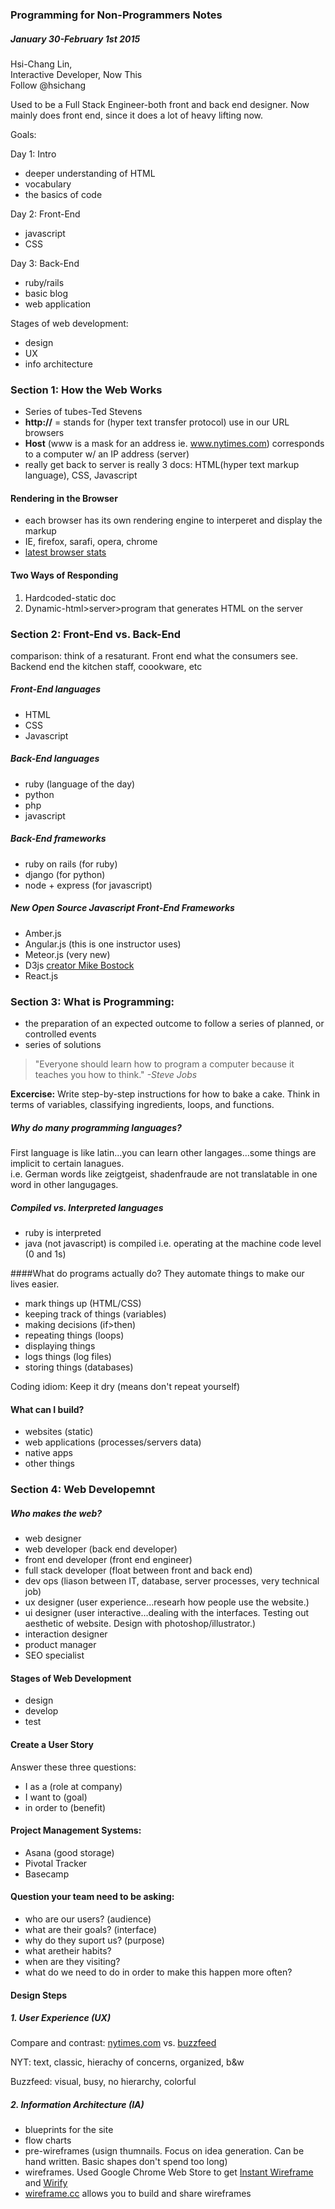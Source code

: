 ### Programming for Non-Programmers Notes 

##### January 30-February 1st 2015

Hsi-Chang Lin, 
<br /> 
Interactive Developer, Now This
<br /> 
Follow @hsichang


Used to be a Full Stack Engineer-both front and back end designer. Now mainly does front end, since it does a lot of heavy lifting now.

Goals: 

Day 1: Intro

* deeper understanding of HTML
* vocabulary 
* the basics of code

Day 2: Front-End

* javascript
* CSS

Day 3: Back-End

* ruby/rails
* basic blog
* web application

Stages of web development:

* design
* UX
* info architecture


### Section 1: How the Web Works

* Series of tubes-Ted Stevens
* **http://** = stands for (hyper text transfer protocol) use in our URL browsers
* **Host** (www is a mask for an address ie. www.nytimes.com) corresponds to a computer w/ an IP address (server)
* really get back to server is really 3 docs: HTML(hyper text markup language), CSS, Javascript

#### Rendering in the Browser

* each browser has its own rendering engine to interperet and display the markup
* IE, firefox, sarafi, opera, chrome
* [latest browser stats](http://en.wikipedia.org/wiki/Usage_share_of_web_browsers)

#### Two Ways of Responding

1. Hardcoded-static doc
2. Dynamic-html>server>program that generates HTML on the server


### Section 2: Front-End vs. Back-End
comparison: think of a resaturant. Front end what the consumers see. Backend end the kitchen staff, coookware, etc

##### Front-End languages

* HTML
* CSS
* Javascript


##### Back-End languages

* ruby (language of the day)
* python
* php
* javascript

##### Back-End frameworks

* ruby on rails (for ruby)
* django (for python)
* node + express (for javascript)

##### New Open Source Javascript Front-End Frameworks

* Amber.js
* Angular.js (this is one instructor uses)
* Meteor.js (very new)
* D3js [creator Mike Bostock](http://bost.ocks.org/mike/)
* React.js



### Section 3: What is Programming:

* the preparation of an expected outcome to follow a series of planned, or controlled events
* series of solutions 
> "Everyone should learn how to program a computer because it teaches you how to think." *-Steve Jobs*

**Excercise:** Write step-by-step instructions for how to bake a cake. Think in terms of variables, classifying ingredients, loops, and functions.

##### Why do many programming languages? 

First language is like latin...you can learn other langages...some things are implicit to certain lanagues.  
i.e. German words like zeigtgeist, shadenfraude are not translatable in one word in other langugages.

##### Compiled vs. Interpreted languages 
* ruby is interpreted
* java (not javascript) is compiled i.e. operating at the machine code level (0 and 1s)


####What do programs actually do?
They automate things to make our lives easier.

* mark things up (HTML/CSS)
* keeping track of things (variables)
* making decisions (if>then)
* repeating things (loops)
* displaying things
* logs things (log files)
* storing things (databases)

Coding idiom: Keep it dry (means don't repeat yourself)

#### What can I build?

* websites (static)
* web applications (processes/servers data)
* native apps
* other things

### Section 4: Web Developemnt

##### Who makes the web?

* web designer
* web developer (back end developer)
* front end developer (front end engineer)
* full stack developer (float between front and back end)
* dev ops (liason between IT, database, server processes, very technical job)
* ux designer (user experience...researh how people use the website.)
* ui designer (user interactive...dealing with the interfaces. Testing out aesthetic of website. Design with photoshop/illustrator.)
* interaction designer
* product manager
* SEO specialist

#### Stages of Web Development
* design
* develop
* test

#### Create a User Story
Answer these three questions:

* I as a (role at company)
* I want to (goal)
* in order to (benefit)

#### Project Management Systems:

* Asana (good storage)
* Pivotal Tracker
* Basecamp


#### Question your team need to be asking:

* who are our users? (audience)
* what are their goals? (interface)
* why do they suport us? (purpose)
* what aretheir habits?
* when are they visiting?
* what do we need to do in order to make this happen more often?


#### Design Steps

##### 1. User Experience (UX)

Compare and contrast: [nytimes.com](http://www.nytimes.com/) vs. [buzzfeed](http://www.buzzfeed.com/)

NYT: text, classic, hierachy of concerns, organized, b&w

Buzzfeed: visual, busy, no hierarchy, colorful

##### 2. Information Architecture (IA)

* blueprints for the site
* flow charts
* pre-wireframes (usign thumnails. Focus on idea generation. Can be hand written. Basic shapes don't spend too long)
* wireframes. Used Google Chrome Web Store to get [Instant Wireframe](https://chrome.google.com/webstore/search/wireframe)
and [Wirify](http://www.wirify.com/)
* [wireframe.cc](https://wireframe.cc/) allows you to build and share wireframes
















